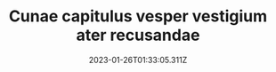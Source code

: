 ---
title: "Cunae capitulus vesper vestigium ater recusandae"
date: 2023-01-26T01:33:05.311Z
permalink: "/cunae-capitulus-vesper-vestigium-ater-recusandae/"
---